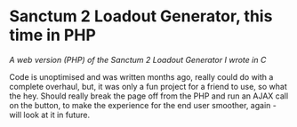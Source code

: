 Sanctum 2 Loadout Generator, this time in PHP
===============================

_A web version (PHP) of the Sanctum 2 Loadout Generator I wrote in C_

Code is unoptimised and was written months ago, really could do with a complete overhaul, but, it was only a fun project for a
friend to use, so what the hey. Should really break the page off from the PHP and run an AJAX call on the button, to make the
experience for the end user smoother, again - will look at it in future.
